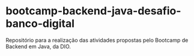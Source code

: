 # bootcamp-backend-java-desafio-banco-digital
 Repositório para a realização das atividades propostas pelo Bootcamp de Backend em Java, da DIO.
